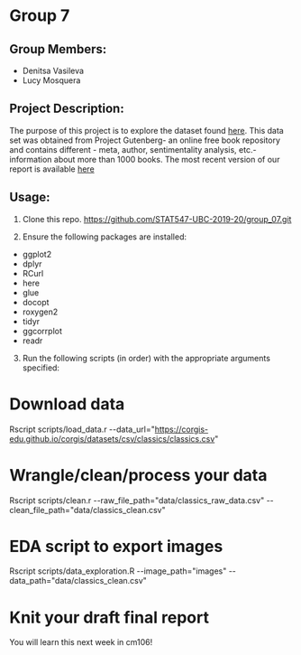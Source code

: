 # Group 7

## Group Members:
  * Denitsa Vasileva
  * Lucy Mosquera
  
## Project Description:

The purpose of this project is to explore the dataset found [here](https://corgis-edu.github.io/corgis/datasets/csv/classics/classics.csv). 
This data set was obtained from Project Gutenberg- an online free book repository
and contains different - meta, author, sentimentality analysis, etc.- information 
about more than 1000 books. The most recent version of our report is available [here](https://github.com/STAT547-UBC-2019-20/group_07/blob/master/docs/Milestone1.md)

## Usage:

1. Clone this repo. https://github.com/STAT547-UBC-2019-20/group_07.git

2. Ensure the following packages are installed:

  - ggplot2
  - dplyr
  - RCurl
  - here
  - glue
  - docopt
  - roxygen2
  - tidyr
  - ggcorrplot
  - readr

3. Run the following scripts (in order) with the appropriate arguments specified:

  # Download data
  Rscript scripts/load_data.r --data_url="https://corgis-edu.github.io/corgis/datasets/csv/classics/classics.csv"
  
  # Wrangle/clean/process your data 
  Rscript scripts/clean.r --raw_file_path="data/classics_raw_data.csv" --clean_file_path="data/classics_clean.csv"
  
  # EDA script to export images
  Rscript scripts/data_exploration.R --image_path="images" --data_path="data/classics_clean.csv"  
  
  # Knit your draft final report
 You will learn this next week in cm106!
